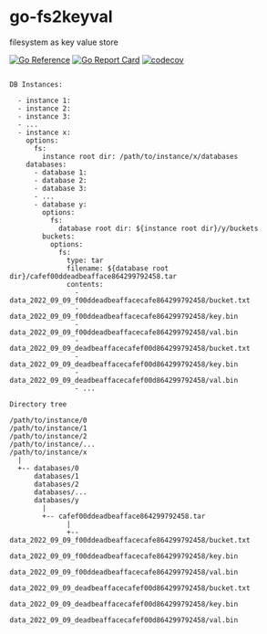 # go-fs2keyval
filesystem as key value store

[![Go Reference](https://pkg.go.dev/badge/github.com/takanoriyanagitani/go-fs2keyval#FileLike.svg)](https://pkg.go.dev/github.com/takanoriyanagitani/go-fs2keyval#FileLike)
[![Go Report Card](https://goreportcard.com/badge/github.com/takanoriyanagitani/go-fs2keyval)](https://goreportcard.com/report/github.com/takanoriyanagitani/go-fs2keyval)
[![codecov](https://codecov.io/gh/takanoriyanagitani/go-fs2keyval/branch/main/graph/badge.svg?token=OGAA9OIPWV)](https://codecov.io/gh/takanoriyanagitani/go-fs2keyval)

```

DB Instances:

  - instance 1:
  - instance 2:
  - instance 3:
  - ...
  - instance x:
    options:
      fs:
        instance root dir: /path/to/instance/x/databases
    databases:
      - database 1:
      - database 2:
      - database 3:
      - ...
      - database y:
        options:
          fs:
            database root dir: ${instance root dir}/y/buckets
        buckets:
          options:
            fs:
              type: tar
              filename: ${database root dir}/cafef00ddeadbeafface864299792458.tar
              contents:
                - data_2022_09_09_f00ddeadbeaffacecafe864299792458/bucket.txt
                - data_2022_09_09_f00ddeadbeaffacecafe864299792458/key.bin
                - data_2022_09_09_f00ddeadbeaffacecafe864299792458/val.bin
                - data_2022_09_09_deadbeaffacecafef00d864299792458/bucket.txt
                - data_2022_09_09_deadbeaffacecafef00d864299792458/key.bin
                - data_2022_09_09_deadbeaffacecafef00d864299792458/val.bin
                - ...

Directory tree

/path/to/instance/0
/path/to/instance/1
/path/to/instance/2
/path/to/instance/...
/path/to/instance/x
  |
  +-- databases/0
      databases/1
      databases/2
      databases/...
      databases/y
        |
        +-- cafef00ddeadbeafface864299792458.tar
              |
              +-- data_2022_09_09_f00ddeadbeaffacecafe864299792458/bucket.txt
                  data_2022_09_09_f00ddeadbeaffacecafe864299792458/key.bin
                  data_2022_09_09_f00ddeadbeaffacecafe864299792458/val.bin
                  data_2022_09_09_deadbeaffacecafef00d864299792458/bucket.txt
                  data_2022_09_09_deadbeaffacecafef00d864299792458/key.bin
                  data_2022_09_09_deadbeaffacecafef00d864299792458/val.bin

```
